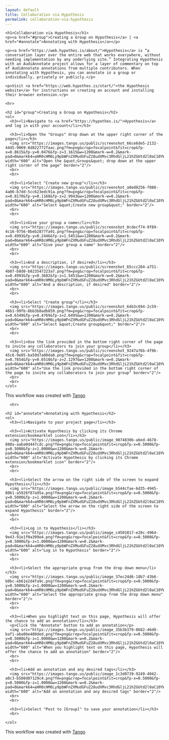 ```yaml
---
layout: default
title: Collaboration via Hypothesis
permalink: collaboration-via-hypothesis
---
```

<!-- Add an essay or interpretive material below this line,
using HTML or markdown.  Do not modify this file above this line -->

<html>
  <body>
    
    <h1>Collaboration via Hypothesis</h1>
    <p><a href="#group">Creating a Group on Hypothesis</a> | <a href="#annotate">Annotating with Hypothesis</a></p>
    
    <p><a href="https://web.hypothes.is/about/">Hypothesis</a> is “a conversation layer over the entire web that works everywhere, without needing implementation by any underlying site.” Integrating Hypothesis with an AudiAnnotate project allows for a layer of commentary on top of AudiAnnotate annotations from multiple contributors. When annotating with Hypothesis, you can annotate in a group or individually, privately or publicly.</p>
    
    <p>Visit <a href="https://web.hypothes.is/start/">the Hypothesis website</a> for instructions on creating an account and installing their browser extension.</p>
   
    <hr>
    
    <h2 id="group">Creating a Group on Hypothesis</h2>
    <ol>
      <h3><li>Navigate to <a href="https://hypothes.is/">Hypothesis</a> and log in with your account</li></h3>

      <h3><li>Open the "Groups" drop down at the upper right corner of the page</li></h3>
      <img src="https://images.tango.us/public/screenshot_66ce6de5-2132-4445-9069-8d822772faac.png?fm=png&crop=focalpoint&fit=crop&fp-x=0.8615&fp-y=0.0476&fp-z=3.1615&w=1200&mark-w=0.2&mark-pad=0&mark64=aHR0cHM6Ly9pbWFnZXMudGFuZ28udXMvc3RhdGljL21hZGUtd2l0aC10YW5nby13YXRlcm1hcmsucG5n&ar=2880%3A1472" width="600" alt="Open the &quot;Groups&quot; drop down at the upper right corner of the page" border="2"/>
      <br>
      <br>

      <h3><li>Select "Create new group"</li></h3>
      <img src="https://images.tango.us/public/screenshot_a0ed8256-f088-4a06-b7dd-5cc623edc91a.png?fm=png&crop=focalpoint&fit=crop&fp-x=0.8170&fp-y=0.1168&fp-z=2.9943&w=1200&mark-w=0.2&mark-pad=0&mark64=aHR0cHM6Ly9pbWFnZXMudGFuZ28udXMvc3RhdGljL21hZGUtd2l0aC10YW5nby13YXRlcm1hcmsucG5n&ar=2880%3A1472" width="600" alt="Select &quot;Create new group&quot;" border="2"/>
      <br>
      <br>

      <h3><li>Give your group a name</li></h3>
      <img src="https://images.tango.us/public/screenshot_0cdecf74-9f89-4c16-9756-0beb2877fa91.png?fm=png&crop=focalpoint&fit=crop&fp-x=0.4993&fp-y=0.2446&fp-z=1.5451&w=1200&mark-w=0.2&mark-pad=0&mark64=aHR0cHM6Ly9pbWFnZXMudGFuZ28udXMvc3RhdGljL21hZGUtd2l0aC10YW5nby13YXRlcm1hcmsucG5n&ar=2880%3A1472" width="600" alt="Give your group a name" border="2"/>
      <br>
      <br>

      <h3><li>And a description, if desired</li></h3>
      <img src="https://images.tango.us/public/screenshot_65ccc284-a751-4b07-b8d0-b823547223a7.png?fm=png&crop=focalpoint&fit=crop&fp-x=0.4993&fp-y=0.3682&fp-z=1.5451&w=1200&mark-w=0.2&mark-pad=0&mark64=aHR0cHM6Ly9pbWFnZXMudGFuZ28udXMvc3RhdGljL21hZGUtd2l0aC10YW5nby13YXRlcm1hcmsucG5n&ar=2880%3A1472" width="600" alt="And a description, if desired" border="2"/>
      <br>
      <br>

      <h3><li>Select "Create group"</li></h3>
      <img src="https://images.tango.us/public/screenshot_64b3c694-2c59-46b1-99fb-8bb3b8adb859.png?fm=png&crop=focalpoint&fit=crop&fp-x=0.6349&fp-y=0.4769&fp-z=2.6495&w=1200&mark-w=0.2&mark-pad=0&mark64=aHR0cHM6Ly9pbWFnZXMudGFuZ28udXMvc3RhdGljL21hZGUtd2l0aC10YW5nby13YXRlcm1hcmsucG5n&ar=2880%3A1472" width="600" alt="Select &quot;Create group&quot;" border="2"/>
      <br>
      <br>

      <h3><li>Use the link provided in the bottom right corner of the page to invite any collaborators to join your group</li></h3>
      <img src="https://images.tango.us/public/screenshot_9247a76b-4f9b-45c6-9e05-ba59d7a80da0.png?fm=png&crop=focalpoint&fit=crop&fp-x=0.7854&fp-y=0.6510&fp-z=2.1297&w=1200&mark-w=0.2&mark-pad=0&mark64=aHR0cHM6Ly9pbWFnZXMudGFuZ28udXMvc3RhdGljL21hZGUtd2l0aC10YW5nby13YXRlcm1hcmsucG5n&ar=2880%3A1472" width="600" alt="Use the link provided in the bottom right corner of the page to invite any collaborators to join your group" border="2"/>
      <br>
      <br>
    </ol>
    
<p>This workflow was created with <a href="https://app.tango.us/app/workflow/e74e576b-2faa-4261-9d38-f0ffee7b713c?utm_source=magicCopy&utm_medium=magicCopy&utm_campaign=workflow%20export%20links" target="_blank">Tango</a></p>
      
      <hr>
    
    <h2 id="annotate">Annotating with Hypothesis</h2>
    <ol>
      <h3><li>Navigate to your project page</li></h3>
      
      <h3><li>Activate Hypothesis by clicking its Chrome extension/bookmarklet icon</li></h3>
      <img src="https://images.tango.us/public/image_9074830b-a6ed-4678-880a-aaba0d447cdc.png?fm=png&crop=focalpoint&fit=crop&fp-x=0.5000&fp-y=0.5000&fp-z=1.0000&w=1200&mark-w=0.2&mark-pad=0&mark64=aHR0cHM6Ly9pbWFnZXMudGFuZ28udXMvc3RhdGljL21hZGUtd2l0aC10YW5nby13YXRlcm1hcmsucG5n&ar=736%3A230" width="600" alt="Activate Hypothesis by clicking its Chrome extension/bookmarklet icon" border="2"/>
      <br>
      <br>

      <h3><li>Select the arrow on the right side of the screen to expand Hypothesis</li></h3>
      <img src="https://images.tango.us/public/image_b544cfae-6d35-4945-8061-a5926f87a95a.png?fm=png&crop=focalpoint&fit=crop&fp-x=0.5000&fp-y=0.5000&fp-z=1.0000&w=1200&mark-w=0.2&mark-pad=0&mark64=aHR0cHM6Ly9pbWFnZXMudGFuZ28udXMvc3RhdGljL21hZGUtd2l0aC10YW5nby13YXRlcm1hcmsucG5n&ar=714%3A350" width="600" alt="Select the arrow on the right side of the screen to expand Hypothesis" border="2"/>
      <br>
      <br>

      <h3><li>Log in to Hypothesis</li></h3>
      <img src="https://images.tango.us/public/image_c4501817-e28c-4964-9e43-91e1f0a399e4.png?fm=png&crop=focalpoint&fit=crop&fp-x=0.5000&fp-y=0.5000&fp-z=1.0000&w=1200&mark-w=0.2&mark-pad=0&mark64=aHR0cHM6Ly9pbWFnZXMudGFuZ28udXMvc3RhdGljL21hZGUtd2l0aC10YW5nby13YXRlcm1hcmsucG5n&ar=1344%3A732" width="600" alt="Log in to Hypothesis" border="2"/>
      <br>
      <br>
      
      <h3><li>Select the appropriate group from the drop down menu</li></h3>
      <img src="https://images.tango.us/public/image_37ec24d6-18b7-43b6-b0bc-eb61e2d4fa9c.png?fm=png&crop=focalpoint&fit=crop&fp-x=0.5000&fp-y=0.5000&fp-z=1.0000&w=1200&mark-w=0.2&mark-pad=0&mark64=aHR0cHM6Ly9pbWFnZXMudGFuZ28udXMvc3RhdGljL21hZGUtd2l0aC10YW5nby13YXRlcm1hcmsucG5n&ar=1306%3A726" width="600" alt="Select the appropriate group from the drop down menu" border="2"/>
      <br>
      <br>

      <h3><li>When you highlight text on this page, Hypothesis will offer the chance to add an annotation</li></h3>
      <p>Click the "Annotate" button to add an annotation</p>
      <img src="https://images.tango.us/public/image_35b3b379-0682-46d0-baf1-aba06e480ded.png?fm=png&crop=focalpoint&fit=crop&fp-x=0.5000&fp-y=0.5000&fp-z=1.0000&w=1200&mark-w=0.2&mark-pad=0&mark64=aHR0cHM6Ly9pbWFnZXMudGFuZ28udXMvc3RhdGljL21hZGUtd2l0aC10YW5nby13YXRlcm1hcmsucG5n&ar=806%3A548" width="600" alt="When you highlight text on this page, Hypothesis will offer the chance to add an annotation" border="2"/>
      <br>
      <br>

      <h3><li>Add an annotation and any desired tags</li></h3>
      <img src="https://images.tango.us/public/image_1c3d0739-9249-4042-a0c3-b580d07129c4.png?fm=png&crop=focalpoint&fit=crop&fp-x=0.5000&fp-y=0.5000&fp-z=1.0000&w=1200&mark-w=0.2&mark-pad=0&mark64=aHR0cHM6Ly9pbWFnZXMudGFuZ28udXMvc3RhdGljL21hZGUtd2l0aC10YW5nby13YXRlcm1hcmsucG5n&ar=2060%3A910" width="600" alt="Add an annotation and any desired tags" border="2"/>
      <br>
      <br>

      <h3><li>Select "Post to [Group]" to save your annotation</li></h3>
      <br>
      
    </ol>
<p>This workflow was created with <a href="https://app.tango.us/app/workflow/49d2c409-307b-4541-a917-925714684390?utm_source=magicCopy&utm_medium=magicCopy&utm_campaign=workflow%20export%20links" target="_blank">Tango</a></p>
    
  </body>
  </html>
